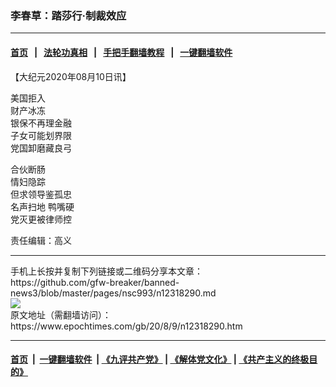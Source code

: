 ### 李春草：踏莎行·制裁效应
------------------------

#### [首页](https://github.com/gfw-breaker/banned-news3/blob/master/README.md) &nbsp;&nbsp;|&nbsp;&nbsp; [法轮功真相](https://github.com/begood0513/basic/blob/master/README.md)  &nbsp;&nbsp;|&nbsp;&nbsp; [手把手翻墙教程](https://github.com/gfw-breaker/guides/wiki)  &nbsp;&nbsp;|&nbsp;&nbsp; [一键翻墙软件](https://github.com/gfw-breaker/nogfw/blob/master/README.md)  



<div><p>
 【大纪元2020年08月10日讯】
</p>
<p>
 美国拒入
 <br/>
 财产冰冻
 <br/>
 银保不再理金融
 <br/>
 子女可能划界限
 <br/>
 党国卸磨藏良弓
</p>
<p>
 合伙断肠
 <br/>
 情妇隐踪
 <br/>
 但求领导鉴孤忠
 <br/>
 <ok href="https://www.epochtimes.com/gb/tag/%E5%90%8D%E5%A3%B0%E6%89%AB%E5%9C%B0.html">
  名声扫地
 </ok>
 鸭嘴硬
 <br/>
 党灭更被律师控
</p>
<p>
 责任编辑：高义
</p>
</div>
<hr/>
手机上长按并复制下列链接或二维码分享本文章：<br/>
https://github.com/gfw-breaker/banned-news3/blob/master/pages/nsc993/n12318290.md <br/>
<a href='https://github.com/gfw-breaker/banned-news3/blob/master/pages/nsc993/n12318290.md'><img src='https://github.com/gfw-breaker/banned-news3/blob/master/pages/nsc993/n12318290.md.png'/></a> <br/>
原文地址（需翻墙访问）：https://www.epochtimes.com/gb/20/8/9/n12318290.htm


------------------------
#### [首页](https://github.com/gfw-breaker/banned-news3/blob/master/README.md) &nbsp;|&nbsp; [一键翻墙软件](https://github.com/gfw-breaker/nogfw/blob/master/README.md) &nbsp;| [《九评共产党》](https://github.com/gfw-breaker/9ping.md/blob/master/README.md#九评之一评共产党是什么) | [《解体党文化》](https://github.com/gfw-breaker/jtdwh.md/blob/master/README.md) | [《共产主义的终极目的》](https://github.com/gfw-breaker/gczydzjmd.md/blob/master/README.md)


<img src='http://gfw-breaker.win/banned-news3/pages/nsc993/n12318290.md' width='0px' height='0px'/>